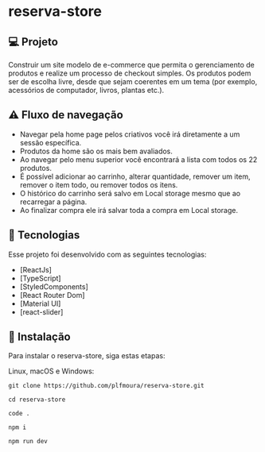 # reserva-store

## 💻 Projeto

Construir um site modelo de e-commerce que permita o gerenciamento de produtos e
realize um processo de checkout simples.
Os produtos podem ser de escolha livre, desde que sejam coerentes em um tema (por
exemplo, acessórios de computador, livros, plantas etc.).

## :warning: Fluxo de navegação 

- Navegar pela home page pelos criativos você irá diretamente a um sessão específica.
- Produtos da home são os mais bem avaliados.
- Ao navegar pelo menu superior você encontrará a lista com todos os 22 produtos.
- É possível adicionar ao carrinho, alterar quantidade, remover um item, remover o item todo, ou remover todos os itens.
- O histórico do carrinho será salvo em Local storage mesmo que ao recarregar a página.
- Ao finalizar compra ele irá salvar toda a compra em Local storage.

## 🧪 Tecnologias

Esse projeto foi desenvolvido com as seguintes tecnologias:

- [ReactJs]
- [TypeScript]
- [StyledComponents]
- [React Router Dom]
- [Material UI]
- [react-slider]

## 🚀 Instalação

Para instalar o reserva-store, siga estas etapas:

Linux, macOS e Windows:
```
git clone https://github.com/plfmoura/reserva-store.git

cd reserva-store

code .

npm i

npm run dev

```
